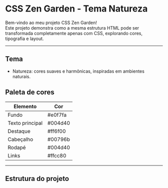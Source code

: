 

# CSS Zen Garden - Tema Natureza

Bem-vindo ao meu projeto CSS Zen Garden!  
Este projeto demonstra como a mesma estrutura HTML pode ser transformada completamente apenas com CSS, explorando cores, tipografia e layout.

---

## **Tema**
- Natureza: cores suaves e harmônicas, inspiradas em ambientes naturais.

## **Paleta de cores**
| Elemento        | Cor        |
|-----------------|------------|
| Fundo           | #e0f7fa    |
| Texto principal | #004d40    |
| Destaque        | #ff6f00    |
| Cabeçalho       | #00796b    |
| Rodapé          | #004d40    |
| Links           | #ffcc80    |

---

## **Estrutura do projeto**
